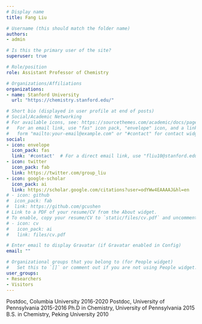 ```yaml
---
# Display name
title: Fang Liu

# Username (this should match the folder name)
authors:
- admin

# Is this the primary user of the site?
superuser: true

# Role/position
role: Assistant Professor of Chemistry

# Organizations/Affiliations
organizations:
- name: Stanford University
  url: "https://chemistry.stanford.edu/"

# Short bio (displayed in user profile at end of posts)
# Social/Academic Networking
# For available icons, see: https://sourcethemes.com/academic/docs/page-builder/#icons
#   For an email link, use "fas" icon pack, "envelope" icon, and a link in the
#   form "mailto:your-email@example.com" or "#contact" for contact widget.
social:
- icon: envelope
  icon_pack: fas
  link: '#contact'  # For a direct email link, use "fliu10@stanford.edu".
- icon: twitter
  icon_pack: fab
  link: https://twitter.com/group_liu
- icon: google-scholar
  icon_pack: ai
  link: https://scholar.google.com/citations?user=odYWw4EAAAAJ&hl=en
# - icon: github
#  icon_pack: fab
#  link: https://github.com/gcushen
# Link to a PDF of your resume/CV from the About widget.
# To enable, copy your resume/CV to `static/files/cv.pdf` and uncomment the lines below.
# - icon: cv
#   icon_pack: ai
#   link: files/cv.pdf

# Enter email to display Gravatar (if Gravatar enabled in Config)
email: ""

# Organizational groups that you belong to (for People widget)
#   Set this to `[]` or comment out if you are not using People widget.
user_groups:
- Researchers
- Visitors
---
```


Postdoc, Columbia University 2016-2020
Postdoc, University of Pennsylvania 2015-2016
Ph.D in Chemistry, University of Pennsylvania 2015
B.S. in Chemistry, Peking University 2010


